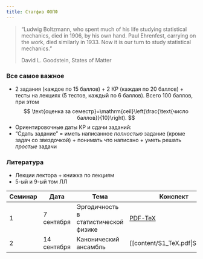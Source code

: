 ```yaml
---
title: Статфиз ФОПФ
---
```



>  “Ludwig Boltzmann, who spent much of his life studying statistical mechanics, died in 1906, by his own hand. Paul Ehrenfest, carrying on the work, died similarly in 1933. Now it is our turn to study statistical mechanics.” 
>
> David L. Goodstein, States of Matter 

### Все самое важное

- 2 задания (каждое по 15 баллов) + 2 КР (каждая по 20 баллов) + тесты на лекциях (5 тестов, каждый по 6 баллов). Всего 100 баллов, при этом
$$
\text{оценка за семестр}=\mathrm{ceil}\left(\frac{\text{число баллов}}{10}\right).
$$
- Ориентировочные даты КР и сдачи заданий:
- “Сдать задание” = иметь написанное *полностью* задание (кроме задач со звездочкой) + понимать что написано + уметь решать *простые* задачи
### Литература

- Лекции лектора + книжка по лекциям
- 5-ый и 9-ый том ЛЛ

| Семинар | Дата        | Тема                                 | Конспект                                                                                                          | Задачи    | Опечатки |
| ------- | ----------- | ------------------------------------ | ----------------------------------------------------------------------------------------------------------------- | --------- | -------- |
| 1       | 7 сентября  | Эргодичность в статистической физике | [PDF-TeX](https://github.com/acubed3/statphys/blob/3e35906c8d05069cba4979a80bf32ef9ca35b380/downloads/S1_TeX.pdf) | упр. 3, 4 |          |
| 2       | 14 сентября | Канонический ансамбль                | [[content/S1_TeX.pdf\|S1_TeX]]                                                                                    |           |          |
